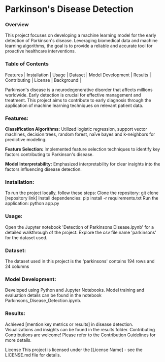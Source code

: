 # Parkinson's Disease Detection
### Overview
This project focuses on developing a machine learning model for the early detection of Parkinson's disease. Leveraging biomedical data and machine learning algorithms, the goal is to provide a reliable and accurate tool for proactive healthcare interventions.

### Table of Contents 
Features |
Installation |
Usage |
Dataset |
Model Development |
Results |
Contributing |
License |
Background |

Parkinson's disease is a neurodegenerative disorder that affects millions worldwide. Early detection is crucial for effective management and treatment. This project aims to contribute to early diagnosis through the application of machine learning techniques on relevant patient data.

### Features:
**Classification Algorithms:** Utilized logistic regression, support vector machines, decision 
trees, random forest, naïve bayes and k-neighbors for predictive modeling.

**Feature Selection:** Implemented feature selection techniques to identify key factors contributing to Parkinson's disease.

**Model Interpretability:** Emphasized interpretability for clear insights into the factors influencing disease detection.
### Installation:
To run the project locally, follow these steps:
Clone the repository: git clone [repository link]
Install dependencies: pip install -r requirements.txt
Run the application: python app.py

### Usage:
Open the Jupyter notebook 'Detection of Parkinsons Disease.ipynb' for a detailed walkthrough of the project.
Explore the csv file name 'parkinsons' for the dataset used.

### Dataset:
The dataset used in this project is the 'parkinsons' contains 194 rows and 24 columns

### Model Development:
Developed using Python and Jupyter Notebooks.
Model training and evaluation details can be found in the notebook Parkinsons_Disease_Detection.ipynb.
### Results:
Achieved [mention key metrics or results] in disease detection.
Visualizations and insights can be found in the results folder.
Contributing
Contributions are welcome! Please refer to the Contribution Guidelines for more details.

License
This project is licensed under the [License Name] - see the LICENSE.md file for details.
